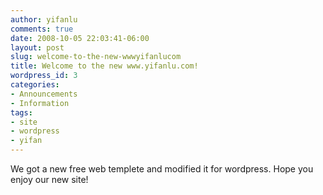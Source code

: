 ```yaml
---
author: yifanlu
comments: true
date: 2008-10-05 22:03:41-06:00
layout: post
slug: welcome-to-the-new-wwwyifanlucom
title: Welcome to the new www.yifanlu.com!
wordpress_id: 3
categories:
- Announcements
- Information
tags:
- site
- wordpress
- yifan
---
```


We got a new free web templete and modified it for wordpress. Hope you enjoy our new site!
